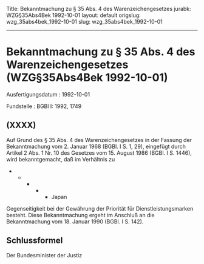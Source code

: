 Title: Bekanntmachung zu § 35 Abs. 4 des Warenzeichengesetzes
jurabk: WZG§35Abs4Bek 1992-10-01
layout: default
origslug: wzg_35abs4bek_1992-10-01
slug: wzg_35abs4bek_1992-10-01

---

# Bekanntmachung zu § 35 Abs. 4 des Warenzeichengesetzes (WZG§35Abs4Bek 1992-10-01)

Ausfertigungsdatum
:   1992-10-01

Fundstelle
:   BGBl I: 1992, 1749



## (XXXX)

Auf Grund des § 35 Abs. 4 des Warenzeichengesetzes in der Fassung der
Bekanntmachung vom 2. Januar 1968 (BGBl. I S. 1, 29), eingefügt durch
Artikel 2 Abs. 1 Nr. 10 des Gesetzes vom 15. August 1986 (BGBl. I S.
1446), wird bekanntgemacht, daß im Verhältnis zu

*
    *
        *
            *
                *   Japan















Gegenseitigkeit bei der Gewährung der Priorität für
Dienstleistungsmarken besteht.
Diese Bekanntmachung ergeht im Anschluß an die Bekanntmachung vom 18.
Januar 1990 (BGBl. I S. 142).


## Schlussformel

Der Bundesminister der Justiz

